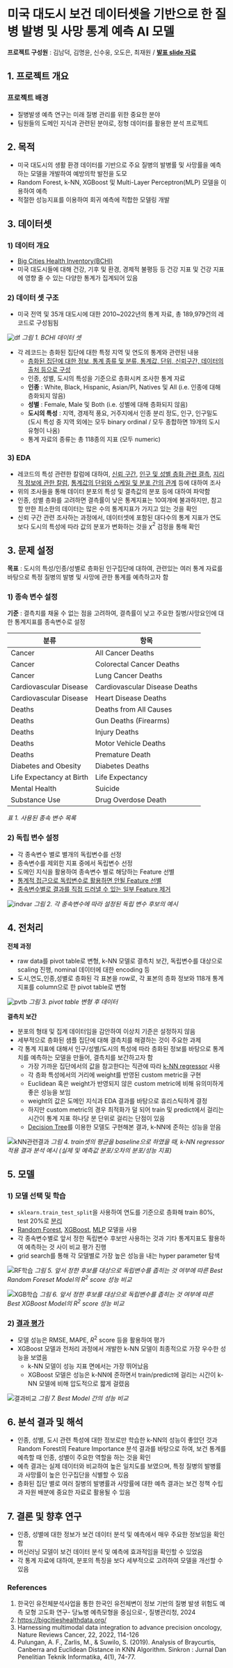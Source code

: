 # 미국 대도시 보건 데이터셋을 기반으로 한 질병 발병 및 사망 통계 예측 AI 모델

**프로젝트 구성원** : 김남덕, 김명윤, 신수웅, 오도은, 최재원 / [**발표 slide 자료**](https://docs.google.com/presentation/d/1LSaatqx-LFgNHZMdRt6-Qej-CfJq610s0M-9tymdhk0/edit?usp=sharing)


## 1. 프로젝트 개요

### 프로젝트 배경
- 질병발생 예측 연구는 미래 질병 관리를 위한 중요한 분야
- 팀원들의 도메인 지식과 관련된 분야로, 정형 데이터를 활용한 분석 프로젝트

## 2. 목적
- 미국 대도시의 생활 환경 데이터를 기반으로 주요 질병의 발병률 및 사망률을 예측하는 모델을 개발하여 예방의학 발전을 도모
- Random Forest, k-NN, XGBoost 및 Multi-Layer Perceptron(MLP) 모델을 이용하여 예측
- 적절한 성능지표를 이용하여 회귀 예측에 적합한 모델링 개발


## 3. 데이터셋
### 1) 데이터 개요
- [Big Cities Health Inventory(BCHI)](https://bigcitieshealthdata.org/)
- 미국 대도시들에 대해 건강, 기후 및 환경, 경제적 불평등 등 건강 지표 및 건강 지표에 영향 줄 수 있는 다양한 통계가 집계되어 있음


### 2) 데이터 셋 구조
- 미국 전역 및 35개 대도시에 대한 2010~2022년의 통계 자료,
총 189,979건의 레코드로 구성됨됨

![df](./imgs/1.df.png)
_그림 1. BCHI 데이터 셋_

- 각 레코드는 층화된 집단에 대한 특정 지역 및 연도의 통계와 관련된 내용
   - [층화된 집단에 대한 정보, 통계 종류 및 분류, 통계값, 단위, 신뢰구간, 데이터의 출처 등으로 구성](./research/240614_step0.ipynb)
   - 인종, 성별, 도시의 특성을 기준으로 층화시켜 조사한 통계 자료
   - **인종** : White, Black, Hispanic, Asian/PI, Natives 및 All (i.e. 인종에 대해 층화되지 않음)
   - **성별** : Female, Male 및 Both (i.e. 성별에 대해 층화되지 않음)
   - **도시의 특성** : 지역, 경제적 풍요, 거주지에서 인종 분리 정도, 인구, 인구밀도
        (도시 특성 중 지역 외에는 모두 binary ordinal / 모두 종합하면 19개의 도시 유형이 나옴)
   - 통계 자료의 종류는 총 118종의 지표 (모두 numeric)


### 3) EDA
- 레코드의 특성 관련한 칼럼에 대하여, [신뢰 구간](./research/240617_ciEDA.ipynb), [인구 및 성별 층화 관련 결측](./research/240619_check_missing_entire.ipynb), [지리적 정보에 관한 칼럼](./research/240619_EDA_geo.ipynb), [통계값의 단위와 스케일 및 분포 간의 관계](./research/240619_variance_feature.ipynb) 등에 대하여 조사
- 위의 조사들을 통해 데이터 분포의 특성 및 결측값의 분포 등에 대하여 파악함
- 인종, 성별 층화를 고려하면 결측률이 낮은 통계지표는 10여개에 불과하지만, 참고할 만한 최소한의 데이터는 많은 수의 통계지표가 가지고 있는 것을 확인
- 신뢰 구간 관련 조사하는 과정에서, 데이터셋에 포함된 대다수의 통계 지표가 연도보다 도시의 특성에 따라 값의 분포가 변화하는 것을 $\chi^2$ 검정을 통해 확인

## 3. 문제 설정


**목표** : 도시의 특성/인종/성별로 층화된 인구집단에 대하여, 관련있는 여러 통계 자료를 바탕으로 특정 질병의 발병 및 사망에 관한 통계를 예측하고자 함

### 1) 종속 변수 설정
**기준** : 결측치를 채울 수 없는 점을 고려하여, 결측률이 낮고 주요한 질병/사망요인에 대한 통계지표를 종속변수로 설정

|분류|항목|
|-------|------------------|
|Cancer | All Cancer Deaths|
|Cancer | Colorectal Cancer Deaths|
|Cancer | Lung Cancer Deaths|
|Cardiovascular Disease | Cardiovascular Disease Deaths|
|Cardiovascular Disease | Heart Disease Deaths|
|Deaths | Deaths from All Causes|
|Deaths | Gun Deaths (Firearms)|
|Deaths | Injury Deaths|
|Deaths | Motor Vehicle Deaths|
|Deaths | Premature Death|
|Diabetes and Obesity | Diabetes Deaths|
|Life Expectancy at Birth | Life Expectancy|
|Mental Health | Suicide|
|Substance Use | Drug Overdose Death|

_표 1. 사용된 종속 변수 목록_


### 2) 독립 변수 설정
- 각 종속변수 별로 별개의 독립변수를 선정
- 종속변수를 제외한 지표 중에서 독립변수 선정
- 도메인 지식을 활용하여 종속변수 별로 해당하는 Feature 선별
- [통계적 접근으로 독립변수로 활용하면 안될 Feature 선별](./research/240619_indvar.ipynb)
- [종속변수별로 결과를 직접 드러낼 수 있는 일부 Feature 제거](./research/set_lists.ipynb)

![indvar](./imgs/2.varlist.png)
_그림 2. 각 종속변수에 따라 설정된 독립 변수 후보의 예시_

## 4. 전처리
**전체 과정**
- raw data를 pivot table로 변형, k-NN 모델로 결측치 보간, 독립변수를 대상으로 scaling 진행, nominal 데이터에 대한 encoding 등
- 도시,연도,인종,성별로 층화된 각 표본을 row로, 각 표본의 층화 정보와 118개 통계 지표를 column으로 한 pivot table로 변형

![pvtb](./imgs/3.pvtb.png)
_그림 3. pivot table 변형 후 데이터_

**결측치 보간**
- 분포의 형태 및 집계 데이터임을 감안하여 이상치 기준은 설정하지 않음
- 세부적으로 층화된 샘플 집단에 대해 결측치를 해결하는 것이 주요한 과제
- 각 통계 지표에 대해서 인구/성별/도시의 특성에 따라 층화된 정보를 바탕으로 통계치를 예측하는 모델을 만들어, 결측치를 보간하고자 함
  - 가장 가까운 집단에서의 값을 참고한다는 직관에 따라 [k-NN regressor](./research/240620_how_to_fill_missing_knn.ipynb) 사용
  - 각 층화 특성에서의 거리에 weight를 반영된 custom metric을 구현
  - Euclidean 혹은 weight가 반영되지 않은 custom metric에 비해 유의미하게 좋은 성능을 보임
  - weight의 값은 도메인 지식과 EDA 결과를 바탕으로 휴리스틱하게 결정
  - 하지만 custom metric의 경우 최적화가 덜 되어 train 및 predict에서 걸리는 시간이 통계 지표 하나당 분 단위로 걸리는 단점이 있음
  - [Decision Tree](./research/240620_how_to_fill_missing_with_dt.ipynb)를 이용한 모델도 구현해본 결과, k-NN에 준하는 성능을 얻음 

![kNN관련결과](./imgs/4.knn.png)
_그림 4. train셋의 평균을 baseline으로 하였을 때, k-NN regressor 적용 결과 분석 예시 (실제 및 예측값 분포/오차의 분포/성능 지표)_

## 5. 모델
### 1) 모델 선택 및 학습
- ```sklearn.train_test_split```을 사용하여 연도를 기준으로 층화해 train 80%, test 20%로 [분리](./model/data_prep.ipynb)
- [Random Forest](./model/random_forest.ipynb), [XGBoost](./model/boost.ipynb), [MLP](./model/mlp.ipynb) 모델을 사용
- 각 종속변수별로 앞서 정한 독립변수 후보만 사용하는 것과 기타 통계지표도 활용하여 예측하는 것 사이 비교 평가 진행
- grid search를 통해 각 모델별로 가장 높은 성능을 내는 hyper parameter 탐색

![RF학습](./imgs/5.rf.png) _그림 5. 앞서 정한 후보를 대상으로 독립변수를 좁히는 것 여부에 따른 Best Random Foreset Model의 $R^2$ score 성능 비교_

![XGB학습](./imgs/6.xgb.png) _그림 6. 앞서 정한 후보를 대상으로 독립변수를 좁히는 것 여부에 따른 Best XGBoost Model의 $R^2$ score 성능 비교_


### 2) [결과 평가](./model/compare_results.ipynb)
- 모델 성능은 RMSE, MAPE, $R^2$ score 등을 활용하여 평가
- XGBoost 모델과 전처리 과정에서 개발한 k-NN 모델이 최종적으로 가장 우수한 성능을 보였음
  - k-NN 모델이 성능 지표 면에서는 가장 뛰어났음
  - XGBoost 모델은 성능은 k-NN에 준하면서 train/predict에 걸리는 시간이 k-NN 모델에 비해 압도적으로 짧게 걸렸음

![결과비교](./imgs/7.rslt.png) _그림 7. Best Model 간의 성능 비교_

## 6. 분석 결과 및 해석
- 인종, 성별, 도시 관련 특성에 대한 정보로만 학습한 k-NN의 성능이 좋았던 것과 Random Forest의 Feature Importance 분석 결과를 바탕으로 하여, 보건 통계를 예측할 때 인종, 성별이 주요한 역할을 하는 것을 확인
- 예측 결과는 실제 데이터와 비교하여 높은 일치도를 보였으며, 특정 질병의 발병률과 사망률이 높은 인구집단을 식별할 수 있음
- 층화된 집단 별로 여러 질병의 발병률과 사망률에 대한 예측 결과는 보건 정책 수립과 자원 배분에 중요한 자료로 활용될 수 있음

## 7. 결론 및 향후 연구
- 인종, 성별에 대한 정보가 보건 데이터 분석 및 예측에서 매우 주요한 정보임을 확인함
- 머신러닝 모델이 보건 데이터 분석 및 예측에 효과적임을 확인할 수 있었음
- 각 통계 자료에 대하여, 분포의 특징을 보다 세부적으로 고려하여 모델을 개선할 수 있음

### References
1. 한국인 유전체분석사업을 통한 한국인 유전체변이 정보 기반의 질병 발생 위험도 예측 모형 고도화 연구- 당뇨병 예측모형을 중심으로-, 질병관리청, 2024
2. https://bigcitieshealthdata.org/
3. Harnessing multimodal data integration to advance precision oncology, Nature Reviews Cancer, 22, 2022, 114-126 
4. Pulungan, A. F., Zarlis, M., & Suwilo, S. (2019). Analysis of Braycurtis, Canberra and Euclidean Distance in KNN Algorithm. Sinkron : Jurnal Dan Penelitian Teknik Informatika, 4(1), 74-77.